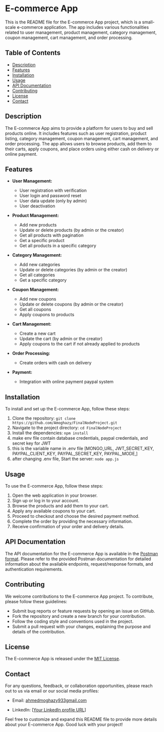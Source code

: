 # E-commerce App

This is the README file for the E-commerce App project, which is a small-scale e-commerce application. The app includes various functionalities related to user management, product management, category management, coupon management, cart management, and order processing.

## Table of Contents

- [Description](#description)
- [Features](#features)
- [Installation](#installation)
- [Usage](#usage)
- [API Documentation](#api-documentation)
- [Contributing](#contributing)
- [License](#license)
- [Contact](#contact)

## Description

The E-commerce App aims to provide a platform for users to buy and sell products online. It includes features such as user registration, product listing, category management, coupon management, cart management, and order processing. The app allows users to browse products, add them to their carts, apply coupons, and place orders using either cash on delivery or online payment.

## Features

- **User Management:**

  - User registration with verification
  - User login and password reset
  - User data update (only by admin)
  - User deactivation

- **Product Management:**

  - Add new products
  - Update or delete products (by admin or the creator)
  - Get all products with pagination
  - Get a specific product
  - Get all products in a specific category

- **Category Management:**

  - Add new categories
  - Update or delete categories (by admin or the creator)
  - Get all categories
  - Get a specific category

- **Coupon Management:**

  - Add new coupons
  - Update or delete coupons (by admin or the creator)
  - Get all coupons
  - Apply coupons to products

- **Cart Management:**

  - Create a new cart
  - Update the cart (by admin or the creator)
  - Apply coupons to the cart if not already applied to products

- **Order Processing:**

  - Create orders with cash on delivery

- **Payment:**
  - Integration with online payment paypal system

## Installation

To install and set up the E-commerce App, follow these steps:

1. Clone the repository: `git clone https://github.com/Amoghazy/FinalNodeProject.git`
2. Navigate to the project directory: `cd FinalNodeProject`
3. Install the dependencies: `npm install`
4. make env file contain database credentials, paypal credentials, and secret key for JWT
5. this is the variable name in .env file [MONGO_URL,
   JWT_SECRET_KEY,
   PAYPAL_CLIENT_KEY,
   PAYPAL_SECRET_KEY,
   PAYPAL_MODE,]
6. after changing .env file, Start the server: `node app.js`

## Usage

To use the E-commerce App, follow these steps:

1. Open the web application in your browser.
2. Sign up or log in to your account.
3. Browse the products and add them to your cart.
4. Apply any available coupons to your cart.
5. Proceed to checkout and choose the desired payment method.
6. Complete the order by providing the necessary information.
7. Receive confirmation of your order and delivery details.

## API Documentation

The API documentation for the E-commerce App is available in the [Postman format](https://documenter.getpostman.com/view/32466610/2s9YywfKaa). Please refer to the provided Postman documentation for detailed information about the available endpoints, request/response formats, and authentication requirements.

## Contributing

We welcome contributions to the E-commerce App project. To contribute, please follow these guidelines:

- Submit bug reports or feature requests by opening an issue on GitHub.
- Fork the repository and create a new branch for your contribution.
- Follow the coding style and conventions used in the project.
- Submit a pull request with your changes, explaining the purpose and details of the contribution.

## License

The E-commerce App is released under the [MIT License](LICENSE).

## Contact

For any questions, feedback, or collaboration opportunities, please reach out to us via email or our social media profiles:

- Email: [ahmedmoghazy933gmail.com](mailto:ahmedmoghazy933gmail.com)

- LinkedIn: [[Your LinkedIn profile URL](https://www.linkedin.com/in/ahmed-moghazy-1115191aa/)]

Feel free to customize and expand this README file to provide more details about your E-commerce App. Good luck with your project!
